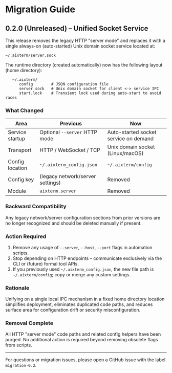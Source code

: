 # Migration Guide

## 0.2.0 (Unreleased) – Unified Socket Service

This release removes the legacy HTTP "server mode" and replaces it with a single
always-on (auto-started) Unix domain socket service located at:

```
~/.aixterm/server.sock
```

The runtime directory (created automatically) now has the following layout (home directory):

```
   ~/.aixterm/
      config        # JSON configuration file
      server.sock   # Unix domain socket for client <-> service IPC
      start.lock    # Transient lock used during auto-start to avoid races
```

### What Changed

| Area | Previous | Now |
|------|----------|-----|
| Service startup | Optional `--server` HTTP mode | Auto-started socket service on demand |
| Transport | HTTP / WebSocket / TCP | Unix domain socket (Linux/macOS) |
| Config location | `~/.aixterm_config.json` | `~/.aixterm/config` |
| Config key | (legacy network/server settings) | Removed |
| Module | `aixterm.server` | Removed |

### Backward Compatibility

Any legacy network/server configuration sections from prior versions are no
longer recognized and should be deleted manually if present.

### Action Required

1. Remove any usage of `--server`, `--host`, `--port` flags in automation scripts.
2. Stop depending on HTTP endpoints – communicate exclusively via the CLI or
   (future) formal tool APIs.
3. If you previously used `~/.aixterm_config.json`, the new file path is
   `~/.aixterm/config`; copy or merge any custom settings.

### Rationale

Unifying on a single local IPC mechanism in a fixed home directory location
simplifies deployment, eliminates duplicated code paths, and reduces surface
area for configuration drift or security misconfiguration.

### Removal Complete

All HTTP "server mode" code paths and related config helpers have been purged.
No additional action is required beyond removing obsolete flags from scripts.

---

For questions or migration issues, please open a GitHub issue with the label
`migration-0.2`.
